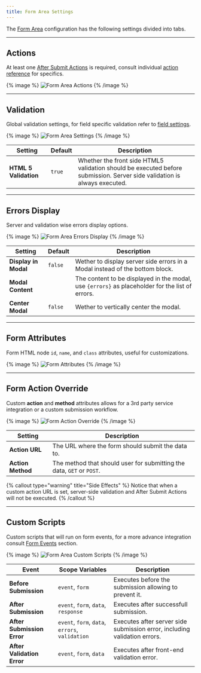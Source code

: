 ```yaml
---
title: Form Area Settings
---
```


The [Form Area](../form-area) configuration has the following settings divided into tabs.

---

## Actions

At least one [After Submit Actions](../after-submit-actions) is required, consult individual [action reference](../actions) for specifics.

{% image %}
![Form Area Actions](/assets/ytp/forms/formarea-config-actions.webp)
{% /image %}

---

## Validation

Global validation settings, for field specific validation refer to [field settings](../fields).

{% image %}
![Form Area Settings](/assets/ytp/forms/formarea-config-settings.webp)
{% /image %}

| Setting | Default | Description |
| ------- | ------- | ----------- |
| **HTML 5 Validation** | `true` | Whether the front side HTML5 validation should be executed before submission. Server side validation is always executed. |

---

## Errors Display

Server and validation wise errors display options.

{% image %}
![Form Area Errors Display](/assets/ytp/forms/formarea-config-errors-display.webp)
{% /image %}

| Setting | Default | Description |
| ------- | ------- | ----------- |
| **Display in Modal** | `false` | Wether to display server side errors in a Modal instead of the bottom block. |
| **Modal Content** | | The content to be displayed in the modal, use `{errors}` as placeholder for the list of errors. |
| **Center Modal** | `false`| Wether to vertically center the modal. |

---

## Form Attributes

Form HTML node `id`, `name`, and `class` attributes, useful for customizations.

{% image %}
![Form Attributes](/assets/ytp/forms/formarea-config-attr.webp)
{% /image %}

---

## Form Action Override

Custom **action** and **method** attributes allows for a 3rd party service integration or a custom submission workflow.

{% image %}
![Form Action Override](/assets/ytp/forms/formarea-config-action-override.webp)
{% /image %}

| Setting | Description |
| ------- | ----------- |
| **Action URL** | The URL where the form should submit the data to. |
| **Action Method** | The method that should user for submitting the data, `GET` or `POST`. |

{% callout type="warning" title="Side Effects" %}
Notice that when a custom action URL is set, server-side validation and After Submit Actions will not be executed.
{% /callout %}

---

## Custom Scripts

Custom scripts that will run on form events, for a more advance integration consult [Form Events](../form-events) section.

{% image %}
![Form Area Custom Scripts](/assets/ytp/forms/formarea-config-custom-scripts.webp)
{% /image %}

| Event | Scope Variables | Description |
| ----- | ---- | ----------- |
| **Before Submission** | `event`, `form` | Executes before the submission allowing to prevent it. |
| **After Submission** | `event`, `form`, `data`, `response` | Executes after successfull submission. |
| **After Submission Error** | `event`, `form`, `data`, `errors`, `validation` | Executes after server side submission error, including validation errors. |
| **After Validation Error** | `event`, `form`, `data` | Executes after front-end validation error. |
